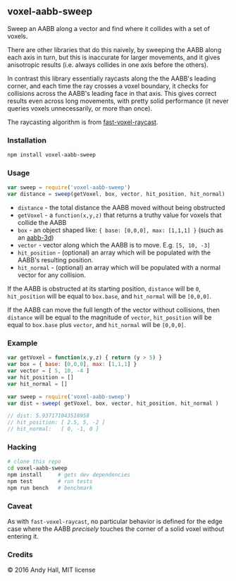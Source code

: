 ## voxel-aabb-sweep

Sweep an AABB along a vector and find where it collides with a set of voxels. 

There are other libraries that do this naively, by sweeping the AABB along each axis in turn, 
but this is inaccurate for larger movements, 
and it gives anisotropic results (i.e. always collides in one axis before the others).

In contrast this library essentially raycasts along the the AABB's leading corner, 
and each time the ray crosses a voxel boundary, it checks for collisions across the 
AABB's leading face in that axis. This gives correct results even across long movements,
with pretty solid performance (it never queries voxels unnecessarily, or more than once).
 
The raycasting algorithm is from [fast-voxel-raycast](https://github.com/andyhall/fast-voxel-raycast).

### Installation

```sh
npm install voxel-aabb-sweep
```
    
### Usage

```js
var sweep = require('voxel-aabb-sweep')
var distance = sweep(getVoxel, box, vector, hit_position, hit_normal)
```

 * `distance` - the total distance the AABB moved without being obstructed
 * `getVoxel` - a `function(x,y,z)` that returns a truthy value for voxels that collide the AABB
 * `box` - an object shaped like: `{ base: [0,0,0], max: [1,1,1] }` (such as an [aabb-3d](https://github.com/andyhall/aabb-3d))
 * `vector` - vector along which the AABB is to move. E.g. `[5, 10, -3]`
 * `hit_position` - (optional) an array which will be populated with the AABB's resulting position.
 * `hit_normal` - (optional) an array which will be populated with a normal vector for any collision.  

If the AABB is obstructed at its starting position, `distance` will be `0`, 
`hit_position` will be equal to `box.base`, and `hit_normal` will be `[0,0,0]`.

If the AABB can move the full length of the vector without collisions, then 
`distance` will be equal to the magnitude of `vector`, 
`hit_position` will be equal to `box.base` plus `vector`, and `hit_normal` will be `[0,0,0]`.

### Example

```js
var getVoxel = function(x,y,z) { return (y > 5) }
var box = { base: [0,0,0], max: [1,1,1] }
var vector = [ 5, 10, -4 ]
var hit_position = []
var hit_normal = []

var sweep = require('voxel-aabb-sweep')
var dist = sweep( getVoxel, box, vector, hit_position, hit_normal )

// dist: 5.937171043518958
// hit_position: [ 2.5, 5, -2 ]
// hit_normal:   [ 0, -1, 0 ]
```

### Hacking

```sh
# clone this repo
cd voxel-aabb-sweep
npm install     # gets dev dependencies
npm test        # run tests
npm run bench   # benchmark
```

### Caveat

As with `fast-voxel-raycast`, no particular behavior is defined for the edge case where
the AABB *precisely* touches the corner of a solid voxel without entering it.

### Credits

&copy; 2016 Andy Hall, MIT license
